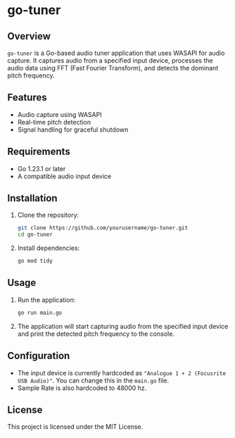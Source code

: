 # go-tuner

## Overview
`go-tuner` is a Go-based audio tuner application that uses WASAPI for audio capture. It captures audio from a specified input device, processes the audio data using FFT (Fast Fourier Transform), and detects the dominant pitch frequency.

## Features
- Audio capture using WASAPI
- Real-time pitch detection
- Signal handling for graceful shutdown

## Requirements
- Go 1.23.1 or later
- A compatible audio input device

## Installation
1. Clone the repository:
    ```sh
    git clone https://github.com/yourusername/go-tuner.git
    cd go-tuner
    ```

2. Install dependencies:
    ```sh
    go mod tidy
    ```

## Usage
1. Run the application:
    ```sh
    go run main.go
    ```

2. The application will start capturing audio from the specified input device and print the detected pitch frequency to the console.

## Configuration
- The input device is currently hardcoded as `"Analogue 1 + 2 (Focusrite USB Audio)"`. You can change this in the `main.go` file.
- Sample Rate is also hardcoded to 48000 hz.

## License
This project is licensed under the MIT License.
